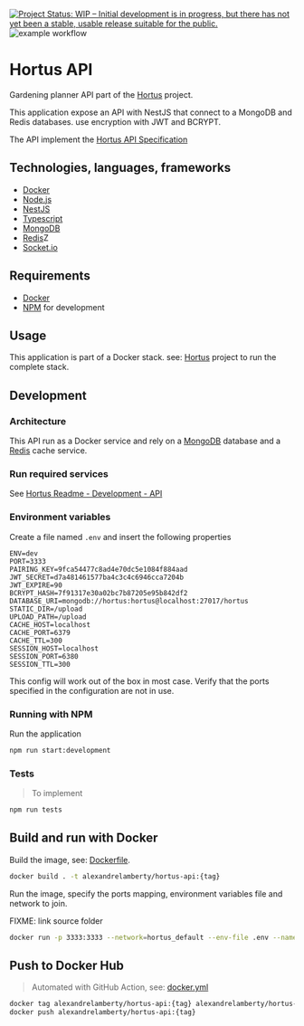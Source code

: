 [![Project Status: WIP – Initial development is in progress, but there has not yet been a stable, usable release suitable for the public.](https://www.repostatus.org/badges/latest/wip.svg)](https://www.repostatus.org/#wip) ![example workflow](https://github.com/alexandrelamberty/hortus-server/actions/workflows/node.js.yml/badge.svg)

# Hortus API

Gardening planner API part of the
[Hortus](https://github.com/alexandrelamberty/hortus) project.

This application expose an API with NestJS that connect to a MongoDB and Redis databases.
use encryption with JWT and BCRYPT.

The API implement the [Hortus API Specification](https://github.com/alexandrelamberty/hortus-api-spec)

## Technologies, languages, frameworks

- [Docker](https://www.docker.com/)
- [Node.js](https://nodejs.org/)
- [NestJS](https://nestjs.com/)
- [Typescript](https://www.typescriptlang.org/)
- [MongoDB](https://www.mongodb.com/)
- [Redis](https://redis.io/)Z
- [Socket.io](https://socket.io/)

## Requirements

- [Docker](https://www.docker.com/)
- [NPM](https://www.npmjs.com/) for development

## Usage

This application is part of a Docker stack. see:
[Hortus](https://github.com/alexandrelamberty/hortus) project to run the
complete stack.

## Development

### Architecture

This API run as a Docker service and rely on a [MongoDB](https://hub.docker.com/_/mongo) database and a [Redis](https://hub.docker.com/_/redis) cache service.

### Run required services

See [Hortus Readme - Development - API]()

### Environment variables

Create a file named `.env` and insert the following properties

```properties
ENV=dev
PORT=3333
PAIRING_KEY=9fca54477c8ad4e70dc5e1084f884aad
JWT_SECRET=d7a481461577ba4c3c4c6946cca7204b
JWT_EXPIRE=90
BCRYPT_HASH=7f91317e30a02bc7b87205e95b842df2
DATABASE_URI=mongodb://hortus:hortus@localhost:27017/hortus
STATIC_DIR=/upload
UPLOAD_PATH=/upload
CACHE_HOST=localhost
CACHE_PORT=6379
CACHE_TTL=300
SESSION_HOST=localhost
SESSION_PORT=6380
SESSION_TTL=300
```

This config will work out of the box in most case. Verify that the ports
specified in the configuration are not in use.

### Running with NPM

Run the application

```bash
npm run start:development
```

### Tests

> To implement

```bash
npm run tests
```

## Build and run with Docker

Build the image, see: [Dockerfile](./Dockerfile).

```bash
docker build . -t alexandrelamberty/hortus-api:{tag}
```

Run the image, specify the ports mapping, environment variables file and network to join.

FIXME: link source folder

```bash
docker run -p 3333:3333 --network=hortus_default --env-file .env --name hortus-api -d alexandrelamberty/hortus-api:{tag}
```

## Push to Docker Hub

> Automated with GitHub Action, see: [docker.yml](./.github/workflows/docker.yml)

```bash
docker tag alexandrelamberty/hortus-api:{tag} alexandrelamberty/hortus-api:{tag}
docker push alexandrelamberty/hortus-api:{tag}
```
